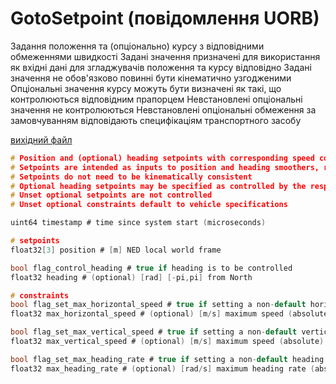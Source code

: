 # GotoSetpoint (повідомлення UORB)

Задання положення та (опціонально) курсу з відповідними обмеженнями швидкості
Заданi значення призначені для використання як вхідні дані для згладжувачів положення та курсу відповідно
Задані значення не обов'язково повинні бути кінематично узгодженими
Опціональні значення курсу можуть бути визначені як такі, що контролюються відповідним прапорцем
Невстановлені опціональні значення не контролюються
Невстановлені опціональні обмеження за замовчуванням відповідають специфікаціям транспортного засобу

[вихідний файл](https://github.com/PX4/PX4-Autopilot/blob/release/1.15/msg/GotoSetpoint.msg)

```c
# Position and (optional) heading setpoints with corresponding speed constraints
# Setpoints are intended as inputs to position and heading smoothers, respectively
# Setpoints do not need to be kinematically consistent
# Optional heading setpoints may be specified as controlled by the respective flag
# Unset optional setpoints are not controlled
# Unset optional constraints default to vehicle specifications

uint64 timestamp # time since system start (microseconds)

# setpoints
float32[3] position # [m] NED local world frame

bool flag_control_heading # true if heading is to be controlled
float32 heading # (optional) [rad] [-pi,pi] from North

# constraints
bool flag_set_max_horizontal_speed # true if setting a non-default horizontal speed limit
float32 max_horizontal_speed # (optional) [m/s] maximum speed (absolute) in the NE-plane

bool flag_set_max_vertical_speed # true if setting a non-default vertical speed limit
float32 max_vertical_speed # (optional) [m/s] maximum speed (absolute) in the D-axis

bool flag_set_max_heading_rate # true if setting a non-default heading rate limit
float32 max_heading_rate # (optional) [rad/s] maximum heading rate (absolute)

```
